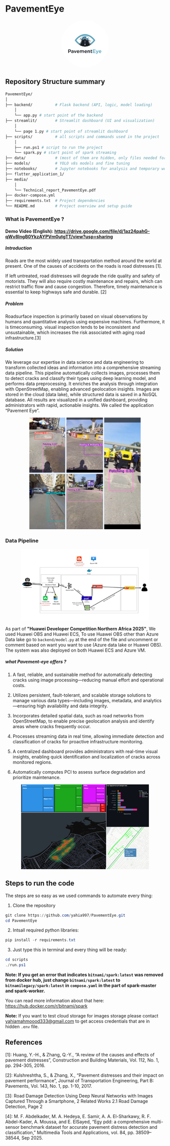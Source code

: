 # PavementEye

<div align="center">
  <img 
  src="media/Gemini_Generated_Image_yldkbmyldkbmyldk.png" 
  alt="PavementEye Logo" 
  width="150"
  style="border-radius: 50%; object-fit: cover;"
  />
</div>

## Repository Structure summary
```bash
PavementEye/
│
├── backend/          # Flask backend (API, logic, model loading)
    │
    └── app.py # start point of the backend
├── streamlit/        # Streamlit dashboard (UI and visualization)
    │
    └── page 1.py # start point of streamlit dashboard    
├── scripts/          # all scripts and commands used in the project
    │
    ├── run.ps1 # script to run the project
    └── spark.py # start point of spark streaming   
├── data/             # (most of them are hidden, only files needed for run are included)
├── models/           # YOLO v8s models and fine tuning
├── notebooks/        # Jupyter notebooks for analysis and temporary work
├── flutter_application_1/
├── media/
    │
    └── Technical_report_PavementEye.pdf
├── docker-compose.yml 
├── requirements.txt  # Project dependencies
└── README.md         # Project overview and setup guide
```

### What is PavementEye ?
#### Demo Video (English): https://drive.google.com/file/d/1az24pahG-qWv8lngB0YkzAYPVm0utgTT/view?usp=sharing
##### Introduction
Roads  are  the  most  widely  used  transportation method  around  the  world  at  present.  One  of the causes  of accidents on the roads  is road  distresses [1]. 

If left untreated,  road  distresses  will  degrade  the  ride quality and safety of motorists. They will also require costly  maintenance  and  repairs,  which  can  restrict traffic flow  and cause congestion. Therefore, timely maintenance is  essential  to keep  highways safe  and durable. [2]

##### Problem

Roadsurface inspection is primarily based on visual observations by humans and quantitative analysis using expensive machines. Furthermore, it is timeconsuming. visual inspection tends to be inconsistent and unsustainable, which increases the risk associated with aging road infrastructure.[3]

##### Solution
We leverage our expertise in data science and data engineering to transform collected ideas and information into a comprehensive streaming data pipeline. This pipeline automatically collects images, processes them to detect cracks and classify their types using deep learning model, and performs data preprocessing. It enriches the analysis through integration with OpenStreetMap, enabling advanced geolocation insights. Images are stored in the cloud (data lake), while structured data is saved in a NoSQL database. All results are visualized in a unified dashboard, providing administrators with rapid, actionable insights. We called the application “Pavement Eye”.

<div align="center">
  <img 
  src="media/Untitled design (2).png" 
  alt="PavementEye Logo" 
  width="70%"/>
</div>

### Data Pipeline
<div align="center">
  <img 
  src="media/Flow Chart Whiteboard in Red Blue Basic Style (1).png" 
  alt="PavementEye Logo" 
  width="80%"
  />
</div>

As part of **"Huawei Developer Competition Northern Africa 2025"**, We used Huawei OBS and Huawei ECS, To use Huawei OBS other than Azure Data lake go to `backend/model.py` at the end of the file and uncomment or comment based on want you want to use (Azure data lake or Huawei OBS). The system was also deployed on both Huawei ECS and Azure VM.

##### what Pavement-eye offers ?

1. A fast, reliable, and sustainable method for automatically detecting cracks using image processing—reducing manual effort and operational costs.

2. Utilizes persistent, fault-tolerant, and scalable storage solutions to manage various data types—including images, metadata, and analytics—ensuring high availability and data integrity.

3. Incorporates detailed spatial data, such as road networks from OpenStreetMap, to enable precise geolocation analysis and identify areas where cracks frequently occur.

4. Processes streaming data in real time, allowing immediate detection and classification of cracks for proactive infrastructure monitoring.

5. A centralized dashboard provides administrators with real-time visual insights, enabling quick identification and localization of cracks across monitored regions.

6. Automatically computes PCI to assess surface degradation and prioritize maintenance.

<div align="center">
  <img 
  src="media/dashboard.png" 
  alt="PavementEye Logo" 
  width="80%"
  />
</div>


## Steps to run the code
The steps are so easy as we used commands to automate every thing:

1. Clone the repository

```powershell
git clone https://github.com/yahia997/PavementEye.git
cd PavementEye
```

2. Intsall required python libraries:
```powershell
pip install -r requirements.txt
```

3. Just type this in terminal and every thing will be ready:
```powershell
cd scripts
./run.ps1
```

**Note: If you get an error that indicates `bitnami/spark:latest` was removed from docker hub, just change `bitnami/spark:latest` to `bitnamilegacy/spark:latest` in `compose.yaml` in the part of spark-master and spark-worker.**

You can read more information about that here: https://hub.docker.com/r/bitnami/spark


**Note:** If you want to test cloud storage for images storage please contact yahiamahmoood333@gmail.com to get access credentials that are in hidden `.env` file.

## References
[1]: Huang, Y.-H., & Zhang, Q.-Y., “A review of the causes and
effects of pavement distresses”, Construction and Building
Materials, Vol. 112, No. 1, pp. 294-305, 2016.

[2]: Kulshreshtha, S., & Zhang, X., “Pavement distresses and
their impact on pavement performance”, Journal of
Transportation Engineering, Part B: Pavements, Vol. 143,
No. 1, pp. 1-10, 2017.

[3]: Road Damage Detection Using Deep Neural Networks with
Images Captured Through a Smartphone, 2 Related Works
2.1 Road Damage Detection, Page 2

[4]: M. F. Abdelkader, M. A. Hedeya, E. Samir, A. A.
El-Sharkawy, R. F. Abdel-Kader, A. Moussa, and E. ElSayed, “Egy pdd: a comprehensive multi-sensor benchmark dataset for accurate pavement distress detection and
classification,” Multimedia Tools and Applications, vol. 84,
pp. 38509–38544, Sep 2025.
